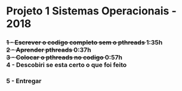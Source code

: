 <h1> Projeto 1 Sistemas Operacionais - 2018 </h1>

<h3><s> 1 - Escrever o codigo completo sem o pthreads </s> 1:35h </br>
<s>2 - Aprender pthreads </s> 0:37h </br>
<s>3 - Colocar o pthreads no codigo </s> 0:57h </br>
4 - Descobiri se esta certo o que foi feito </br>
<h3> 5 - Entregar </h3>
